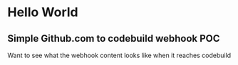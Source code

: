 # Hello World

## Simple Github.com to codebuild webhook POC

Want to see what the webhook content looks like when it reaches codebuild
